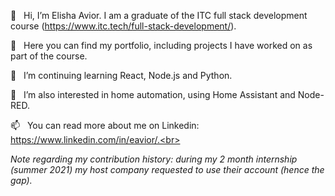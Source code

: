 👋 &nbsp;&nbsp;Hi, I’m Elisha Avior. I am a graduate of the ITC full stack development course (https://www.itc.tech/full-stack-development/).
<!--- --->
👀 &nbsp;&nbsp;Here you can find my portfolio, including projects I have worked on as part of the course.
<!--- --->
🌱 &nbsp;&nbsp;I’m continuing learning React, Node.js and Python. 
<!--- --->
💞️ &nbsp;&nbsp;I’m also interested in home automation, using Home Assistant and Node-RED.
<!--- --->
📫 &nbsp;&nbsp;You can read more about me on Linkedin: https://www.linkedin.com/in/eavior/.<br>

<i>Note regarding my contribution history: during my 2 month internship (summer 2021) my host company requested to use their account (hence the gap).</i>

<!---
eavior/eavior is a ✨ special ✨ repository because its `README.md` (this file) appears on your GitHub profile.
You can click the Preview link to take a look at your changes.
--->
<!--- 💞️ I’m looking to collaborate on ...--->

